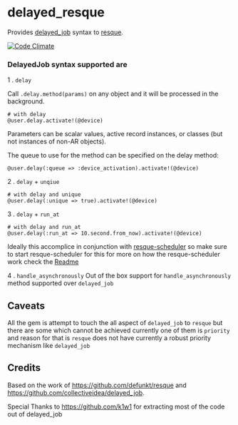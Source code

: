 delayed_resque
==============

Provides [delayed_job](https://github.com/collectiveidea/delayed_job) syntax to [resque](https://github.com/resque/resque).

  [![Code Climate](https://codeclimate.com/github/meetme2meat/delayed_resque.png)](https://codeclimate.com/github/meetme2meat/delayed_resque)

### DelayedJob syntax supported are 
1 . `delay`

Call `.delay.method(params)` on any object and it will be processed in the background.

    # with delay
    @user.delay.activate!(@device)

Parameters can be scalar values, active record instances, or classes (but not instances of non-AR objects).

The queue to use for the method can be specified on the delay method:

    @user.delay(:queue => :device_activation).activate!(@device)

2 . `delay` + `unqiue`
    
```
# with delay and unique
@user.delay(:unique => true).activate!(@device)
```

3 . `delay` + `run_at` 

``` 
# with delay and run_at
@user.delay(:run_at => 10.second.from_now).activate!(@device)   
```
Ideally this accomplice in conjunction with [resque-scheduler](https://github.com/bvandenbos/resque-scheduler) so make sure to start resque-scheduler for this for more on how the resque-scheduler work check the [Readme](https://github.com/bvandenbos/resque-scheduler/blob/master/README.markdown) 

4 . `handle_asynchronously` 
 Out of the box support for `handle_asynchronously` method supported over `delayed_job`  
 

Caveats
---------- 
All the gem is attempt to touch the all aspect of `delayed_job` to `resque` but there are some which cannot be achieved currently one of them is `priority` and reason for that is `resque` does not have currently a robust priority mechanism like `delayed_job` 
 
Credits
-------

Based on the work of https://github.com/defunkt/resque and 
https://github.com/collectiveidea/delayed_job.

Special Thanks to https://github.com/k1w1 for extracting most of the code out of delayed_job